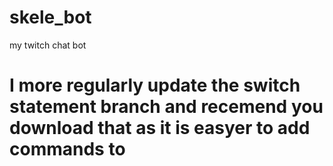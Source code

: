 # skele_bot
my twitch chat bot
# I more regularly update the switch statement branch and recemend you download that as it is easyer to add commands to 